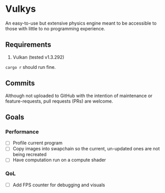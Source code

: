 # Vulkys

An easy-to-use but extensive physics engine meant to be accessible to those with little to no programming experience.

## Requirements

1. Vulkan (tested v1.3.292)

`cargo r` should run fine.

## Commits

Although not uploaded to GitHub with the intention of maintenance or feature-requests, pull requests (PRs) are welcome.

## Goals

### Performance
- [ ] Profile current program
- [ ] Copy images into swapchain so the current, un-updated ones are not being recreated
- [ ] Have computation run on a compute shader

### QoL
- [ ] Add FPS counter for debugging and visuals
